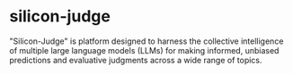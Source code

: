 # silicon-judge
"Silicon-Judge" is platform designed to harness the collective intelligence of multiple large language models (LLMs) for making informed, unbiased predictions and evaluative judgments across a wide range of topics. 
